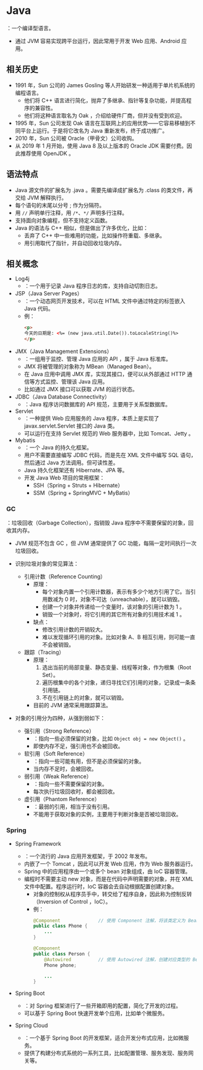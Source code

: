 # Java

：一个编译型语言。
- 通过 JVM 容易实现跨平台运行，因此常用于开发 Web 应用、Android 应用。

## 相关历史

- 1991 年，Sun 公司的 James Gosling 等人开始研发一种适用于单片机系统的编程语言。
  - 他们将 C++ 语言进行简化，抛弃了多继承、指针等复杂功能，并提高程序的兼容性。
  - 他们将这种语言取名为 Oak ，介绍给硬件厂商，但并没有受到欢迎。
- 1995 年，Sun 公司发现 Oak 语言在互联网上的应用优势——它容易移植到不同平台上运行。于是将它改名为 Java 重新发布，终于成功推广。
- 2010 年，Sun 公司被 Oracle（甲骨文）公司收购。
- 从 2019 年 1 月开始，使用 Java 8 及以上版本的 Oracle JDK 需要付费。因此推荐使用 OpenJDK 。

## 语法特点

- Java 源文件的扩展名为 .java 。需要先编译成扩展名为 .class 的类文件，再交给 JVM 解释执行。
- 每个语句的末尾以分号 ; 作为分隔符。
- 用 `//` 声明单行注释，用 `/*`、`*/` 声明多行注释。
- 支持面向对象编程，但不支持定义函数。
- Java 的语法与 C++ 相似，但是做出了许多优化，比如：
  - 丢弃了 C++ 中一些难用的功能，比如操作符重载、多继承。
  - 用引用取代了指针，并自动回收垃圾内存。

## 相关概念

- Log4j
  - ：一个用于记录 Java 程序日志的库，支持自动切割日志。
- JSP（Java Server Pages）
  - ：一个动态网页开发技术，可以在 HTML 文件中通过特定的标签嵌入 Java 代码。
  - 例：
    ```html
    <p>
    今天的日期是: <%= (new java.util.Date()).toLocaleString()%>
    </p>
    ```
- JMX（Java Management Extensions）
  - ：一组用于监控、管理 Java 应用的 API ，属于 Java 标准库。
  - JMX 将被管理的对象称为 MBean（Managed Bean）。
  - 在 Java 应用中调用 JMX 库，实现其接口，便可以从外部通过 HTTP 通信等方式监控、管理该 Java 应用。
  - 比如通过 JMX 接口可以获取 JVM 的运行状态。
- JDBC（Java Database Connectivity）
  - ：Java 程序访问数据库的 API 规范，主要用于关系型数据库。
- Servlet
  - ：一种提供 Web 应用服务的 Java 程序，本质上是实现了 javax.servlet.Servlet 接口的 Java 类。
  - 可以运行在支持 Servlet 规范的 Web 服务器中，比如 Tomcat、Jetty 。
- Mybatis
  - ：一个 Java 的持久化框架。
  - 用户不需要直接编写 JDBC 代码，而是先在 XML 文件中编写 SQL 语句，然后通过 Java 方法调用。但可读性差。
  - Java 持久化框架还有 Hibernate、JPA 等。
  - 开发 Java Web 项目的常用框架：
    - SSH（Spring + Struts + Hibernate）
    - SSM（Spring + SpringMVC + MyBatis）

### GC

：垃圾回收（Garbage Collection），指销毁 Java 程序中不需要保留的对象，回收其内存。
- JVM 规范不包含 GC ，但 JVM 通常提供了 GC 功能，每隔一定时间执行一次垃圾回收。

- 识别垃圾对象的常见算法：
  - 引用计数（Reference Counting）
    - 原理：
      - 每个对象内置一个引用计数器，表示有多少个地方引用了它。当引用数减为 0 时，对象不可达（unreachable），就可以销毁。
      - 创建一个对象并传递给一个变量时，该对象的引用计数为 1 。
      - 销毁一个对象时，将它引用的其它所有对象的引用技术减 1 。
    - 缺点：
      - 修改引用计数的开销较大。
      - 难以发现循环引用的对象。比如对象 A、B 相互引用，则可能一直不会被销毁。
  - 跟踪（Tracing）
    - 原理：
      1. 选出当前的局部变量、静态变量、线程等对象，作为根集（Root Set）。
      2. 遍历根集中的各个对象，递归寻找它们引用的对象，记录成一条条引用链。
      3. 不在引用链上的对象，就可以销毁。
    - 目前的 JVM 通常采用跟踪算法。

- 对象的引用分为四种，从强到弱如下：
  - 强引用（Strong Reference）
    - ：指向一些必须保留的对象，比如 `Object obj = new Object()` 。
    - 即使内存不足，强引用也不会被回收。
  - 软引用（Soft Reference）
    - ：指向一些可能有用，但不是必须保留的对象。
    - 当内存不足时，会被回收。
  - 弱引用（Weak Reference）
    - ：指向一些不需要保留的对象。
    - 每次执行垃圾回收时，都会被回收。
  - 虚引用（Phantom Reference）
    - ：最弱的引用，相当于没有引用。
    - 不能用于获取对象的实例，主要用于判断对象是否被垃圾回收。

### Spring

- Spring Framework
  - ：一个流行的 Java 应用开发框架，于 2002 年发布。
  - 内嵌了一个 Tomcat ，因此可以开发 Web 应用，作为 Web 服务器运行。
  - Spring 中的应用程序由一个或多个 bean 对象组成，由 IoC 容器管理。
  - 编程时不需要主动 new 对象，而是在代码中声明需要的对象，并在 XML 文件中配置。程序运行时，IoC 容器会去自动根据配置创建对象。
    - 对象的控制权从程序员手中，转交给了程序自身，因此称为控制反转（Inversion of Control ，IoC）。
    - 例：
      ```java
      @Component              // 使用 Component 注解，将该类定义为 Bean ，默认命名为开头小写的类名，即 phone
      public class Phone {
          ...
      }

      @Component
      public class Person {
          @Autowired          // 使用 Autowired 注解，创建对应类型的 Bean 对象并注入该属性
          Phone phone;

          ...
      }
      ```

- Spring Boot
  - ：对 Spring 框架进行了一些开箱即用的配置，简化了开发的过程。
  - 可以基于 Spring Boot 快速开发单个应用，比如单个微服务。

- Spring Cloud
  - ：一个基于 Spring Boot 的开发框架，适合开发分布式应用，比如微服务。
  - 提供了构建分布式系统的一系列工具，比如配置管理、服务发现、服务网关等。
